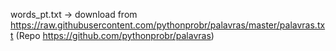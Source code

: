 words_pt.txt -> download from https://raw.githubusercontent.com/pythonprobr/palavras/master/palavras.txt (Repo https://github.com/pythonprobr/palavras)